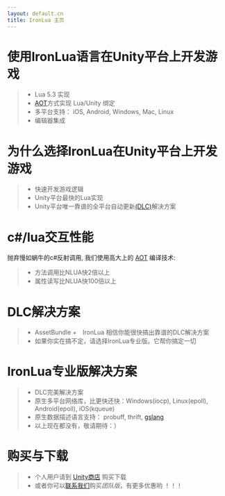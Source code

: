 ```yaml
---
layout: default.cn
title: IronLua 主页
---
```


使用IronLua语言在Unity平台上开发游戏
===================================
> + Lua 5.3 实现
> + [AOT](http://en.wikipedia.org/wiki/Ahead-of-time_compilation)方式实现 Lua/Unity 绑定
> + 多平台支持： iOS, Android, Windows, Mac, Linux
> + 编辑器集成


为什么选择IronLua在Unity平台上开发游戏
====================================
> + 快速开发游戏逻辑
> + Unity平台最快的Lua实现
> + Unity平台唯一靠谱的全平台自动更新[(DLC)](http://zh.wikipedia.org/wiki/%E8%BF%BD%E5%8A%A0%E4%B8%8B%E8%BD%BD%E5%86%85%E5%AE%B9)解决方案



c#/lua交互性能
==============
抛弃慢如蜗牛的c#反射调用, 我们使用高大上的 [AOT](http://en.wikipedia.org/wiki/Ahead-of-time_compilation) 编译技术:

> + 方法调用比NLUA快2倍以上
> + 属性读写比NLUA快100倍以上

DLC解决方案
===========
> + AssetBundle +　IronLua 相信你能很快搞出靠谱的DLC解决方案
> + 如果你实在搞不定，请选择IronLua专业版。它帮你搞定一切


IronLua专业版解决方案
====================
> + DLC完美解决方案
> + 原生多平台网络库，比更快还快：Windows(iocp), Linux(epoll), Android(epoll), iOS(kqueue)
> + 原生数据描述语言支持： probuff, thrift, [gslang](https://github.com/gsdocker/gslang)
> + 以上现在都没有，敬请期待：）


购买与下载
==========
> + 个人用户请到 [Unity商店](https://www.assetstore.unity3d.com/#!/content/31849) 购买下载
> + 或者你可以[联系我们](mailto:ironlua.u3d@gmail.com)购买*团队版*，有更多优惠哟 ！！！
